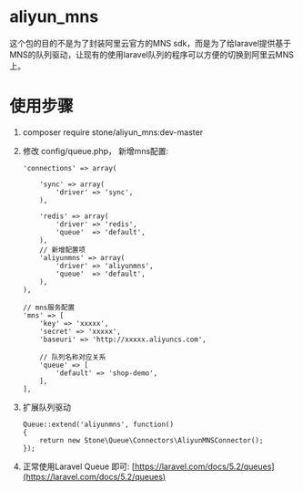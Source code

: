 # aliyun_mns
这个包的目的不是为了封装阿里云官方的MNS sdk，而是为了给laravel提供基于MNS的队列驱动，让现有的使用laravel队列的程序可以方便的切换到阿里云MNS上。

# 使用步骤

1. composer require stone/aliyun_mns:dev-master

2. 修改 config/queue.php， 新增mns配置:

	```
    'connections' => array(

		'sync' => array(
			'driver' => 'sync',
		),

		'redis' => array(
			'driver' => 'redis',
			'queue'  => 'default',
		),
        // 新增配置项
        'aliyunmns' => array(
            'driver' => 'aliyunmns',
            'queue'  => 'default',
        ),
	),

    // mns服务配置
    'mns' => [
	    'key' => 'xxxxx',
	    'secret' => 'xxxxx',
	    'baseuri' => 'http://xxxxx.aliyuncs.com',

	    // 队列名称对应关系
	    'queue' => [
	        'default' => 'shop-demo',
	    ],
    ],
	```

3. 扩展队列驱动

	```
	Queue::extend('aliyunmns', function()
	{
	    return new Stone\Queue\Connectors\AliyunMNSConnector();
	});
	```

4. 正常使用Laravel Queue 即可:
	[https://laravel.com/docs/5.2/queues](https://laravel.com/docs/5.2/queues)



